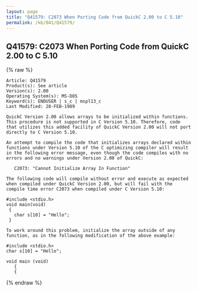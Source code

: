 ```yaml
---
layout: page
title: "Q41579: C2073 When Porting Code from QuickC 2.00 to C 5.10"
permalink: /kb/041/Q41579/
---
```


## Q41579: C2073 When Porting Code from QuickC 2.00 to C 5.10

{% raw %}

	Article: Q41579
	Product(s): See article
	Version(s): 2.00
	Operating System(s): MS-DOS
	Keyword(s): ENDUSER | s_c | mspl13_c
	Last Modified: 28-FEB-1989
	
	QuickC Version 2.00 allows arrays to be initialized within functions.
	This procedure is not supported in C Version 5.10. Therefore, code
	that utilizes this added facility of QuickC Version 2.00 will not port
	directly to C Version 5.10.
	
	An attempt to compile the code that initializes arrays declared within
	functions under Version 5.10 of the C optimizing compiler will result
	in the following error message, even though the code compiles with no
	errors and no warnings under Version 2.00 of QuickC:
	
	   C2073: "Cannot Initialize Array In Function"
	
	The following code will compile without error and execute as expected
	when compiled under QuickC Version 2.00, but will fail with the
	compile time error C2073 when compiled under C Version 5.10:
	
	#include <stdio.h>
	void main(void)
	 {
	   char s[10] = "Hello";
	 }
	
	To work around this problem, initialize the array outside of any
	function, as in the following modification of the above example:
	
	#include <stdio.h>
	char s[10] = "Hello";
	
	void main (void)
	   {
	   {

{% endraw %}
